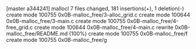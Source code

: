 [master a344241] mallocl
 7 files changed, 181 insertions(+), 1 deletion(-)
 create mode 100755 0x0B-malloc_free/3-alloc_grid.c
 create mode 100644 0x0B-malloc_free/3-main.c
 create mode 100755 0x0B-malloc_free/4-free_grid.c
 create mode 100644 0x0B-malloc_free/4-main.c
 rewrite 0x0B-malloc_free/README.md (100%)
 create mode 100755 0x0B-malloc_free/f
 create mode 100755 0x0B-malloc_free/g

